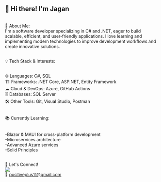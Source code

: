 ## 👋 Hi there! I'm **Jagan**


  <br/>🚀 About Me:
<br/>  I'm a software developer specializing in C# and .NET, eager to build scalable, efficient, and user-friendly applications. I love learning and implementing modern technologies to improve development workflows and create innovative solutions.

<br/>💡 Tech Stack & Interests:

<br/>🌐 Languages: C#, SQL
<br/> 🏗 Frameworks: .NET Core, ASP.NET, Entity Framework
<br/> ☁ Cloud & DevOps: Azure, GitHub Actions
<br/>🗄 Databases: SQL Server
<br/>🛠 Other Tools: Git, Visual Studio, Postman

<br/>📚 Currently Learning:

<br/>-Blazor & MAUI for cross-platform development
<br/>-Microservices architecture
<br/>-Advanced Azure services
<br/>-Solid Principles


<br/>💬 Let's Connect!
<br /> [<img src="https://img.shields.io/badge/LinkedIn-0077B5?style=for-the-badge&logo=linkedin&logoColor=white" />](https://www.linkedin.com/in/jagan-p-874300213/)
<br/>📧 positiveplus11@gmail.com

